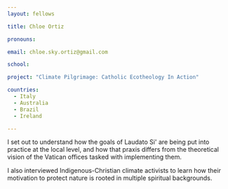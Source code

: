 ```yaml
---
layout: fellows

title: Chloe Ortiz

pronouns: 

email: chloe.sky.ortiz@gmail.com

school: 

project: "Climate Pilgrimage: Catholic Ecotheology In Action"

countries:
  - Italy
  - Australia
  - Brazil
  - Ireland

---
```


I set out to understand how the goals of Laudato Si' are being put into practice at the local level, and how that praxis differs from the theoretical vision of the Vatican offices tasked with implementing them.

I also interviewed Indigenous-Christian climate activists to learn how their motivation to protect nature is rooted in multiple spiritual backgrounds.